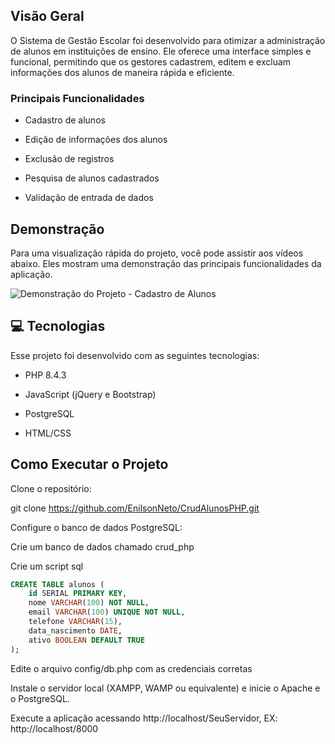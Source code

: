 ## Visão Geral

O Sistema de Gestão Escolar foi desenvolvido para otimizar a administração de alunos em instituições de ensino. Ele oferece uma interface simples e funcional, permitindo que os gestores cadastrem, editem e excluam informações dos alunos de maneira rápida e eficiente.

### Principais Funcionalidades
- Cadastro de alunos

- Edição de informações dos alunos

- Exclusão de registros

- Pesquisa de alunos cadastrados

- Validação de entrada de dados

## Demonstração

Para uma visualização rápida do projeto, você pode assistir aos vídeos abaixo. Eles mostram uma demonstração das principais funcionalidades da aplicação.

![Demonstração do Projeto - Cadastro de Alunos](assets/images/demo.gif)

## 💻 Tecnologias

Esse projeto foi desenvolvido com as seguintes tecnologias:

- PHP 8.4.3

- JavaScript (jQuery e Bootstrap)

- PostgreSQL

- HTML/CSS

## Como Executar o Projeto
Clone o repositório:

git clone https://github.com/EnilsonNeto/CrudAlunosPHP.git

Configure o banco de dados PostgreSQL:

Crie um banco de dados chamado crud_php

Crie um script sql

```sql
CREATE TABLE alunos (
    id SERIAL PRIMARY KEY,
    nome VARCHAR(100) NOT NULL,
    email VARCHAR(100) UNIQUE NOT NULL,
    telefone VARCHAR(15),
    data_nascimento DATE,
    ativo BOOLEAN DEFAULT TRUE
);
```

Edite o arquivo config/db.php com as credenciais corretas

Instale o servidor local (XAMPP, WAMP ou equivalente) e inicie o Apache e o PostgreSQL.

Execute a aplicação acessando http://localhost/SeuServidor, EX: http://localhost/8000

